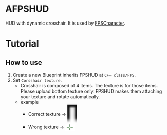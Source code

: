 # AFPSHUD
HUD with dynamic crosshair. It is used by [FPSCharacter](./FPSCharacter.md).

# Tutorial
## How to use
1. Create a new Blueprint inherits FPSHUD at `C++ class/FPS`.
2. Set `Corsshair texture`.
    - Crosshair is composed of 4 items. The texture is for those items. Please upload bottom texture only. FPSHUD makes them attaching your texture and rotate automatically.
    - example
        - Correct texture -> <img src="img/CrosshairPoint.png" width = "30px" style="vertical-align: middle">
        - Wrong texture -> <img src="img/CrosshairPoint_worng.png" width = "30px" style="vertical-align: middle">
